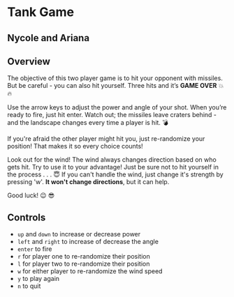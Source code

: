 # Tank Game
## Nycole and Ariana

## Overview
The objective of this two player game is to hit your opponent with missiles.  But be careful - you can also hit yourself.  Three hits and it’s **GAME OVER** :collision: :fire:

Use the arrow keys to adjust the power and angle of your shot.  When you’re ready to fire, just hit enter.  Watch out; the missiles leave craters behind - and the landscape changes every time a player is hit. :bomb:

If you're afraid the other player might hit you, just re-randomize your position! That makes it so every choice counts!

Look out for the wind! The wind always changes direction based on who gets hit. Try to use it to your advantage! Just be sure not to hit yourself in the process . . . :innocent:
If you can't handle the wind, just change it's strength by pressing 'w'. **It won't change directions**, but it can help.

Good luck! :wink: :sunglasses:

## Controls
* ```up``` and ```down``` to increase or decrease power
* ```left``` and ```right``` to increase of decrease the angle
* ```enter``` to fire
* ```r``` for player one to re-randomize their position
* ```l``` for player two to re-randomize their position
* ```w``` for either player to re-randomize the wind speed
* ```y``` to play again
* ```n``` to quit


